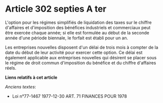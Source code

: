 # Article 302 septies A ter

L'option pour les régimes simplifiés de liquidation des taxes sur le chiffre d'affaires et d'imposition des bénéfices
industriels et commerciaux peut être exercée chaque année; si elle est formulée au début de la seconde année d'une période
biennale, le forfait est établi pour un an.

Les entreprises nouvelles disposent d'un délai de trois mois à compter de la date du début de leur activité pour exercer
cette option. Ce délai est également applicable aux entreprises nouvelles qui désirent se placer sous le régime de droit
commun d'imposition du bénéfice et du chiffre d'affaires réels.

**Liens relatifs à cet article**

_Anciens textes_:

  - Loi n°77-1467 1977-12-30 ART. 71 FINANCES POUR 1978
